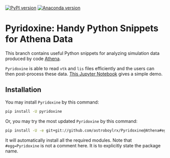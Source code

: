 [![PyPI version](https://badge.fury.io/py/pyridoxine.svg)](https://badge.fury.io/py/pyridoxine)  [![Anaconda version](
https://anaconda.org/astroboylrx/pyridoxine/badges/version.svg)](
https://anaconda.org/astroboylrx/pyridoxine)

# Pyridoxine: Handy Python Snippets for Athena Data

This branch contains useful Python snippets for analyzing simulation data produced by code [Athena](https://github.com/PrincetonUniversity/Athena-Cversion).

`Pyridoxine` is able to read `vtk` and `lis` files efficiently and the users can then post-process these data.  [This Jupyter Notebook](https://gist.github.com/astroboylrx/332611f562e4817c011800353ddb5a21) gives a simple demo.

## Installation

You may install `Pyridoxine` by this command:

```bash
pip install -U pyridoxine
```

Or, you may try the most updated `Pyridoxine` by this command:

```bash
pip install -U -e git+git://github.com/astroboylrx/Pyridoxine@Athena#egg=Pyridoxine
```

It will automatically install all the required modules. Note that `#egg=Pyridoxine` is not a comment here. It is to explicitly state the package name.